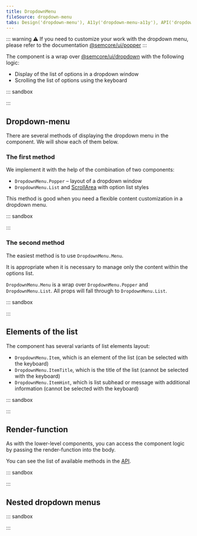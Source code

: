 ```yaml
---
title: DropdownMenu
fileSource: dropdown-menu
tabs: Design('dropdown-menu'), A11y('dropdown-menu-a11y'), API('dropdown-menu-api'), Example('dropdown-menu-code'), Changelog('dropdown-menu-changelog')
---
```


::: warning
:warning: If you need to customize your work with the dropdown menu, please refer to the documentation [@semcore/ui/popper](/utils/popper/popper)
:::

The component is a wrap over [@semcore/ui/dropdown](/components/dropdown/dropdown) with the following logic:

- Display of the list of options in a dropdown window
- Scrolling the list of options using the keyboard

::: sandbox

<script lang="tsx">
import React from 'react';
import DropdownMenu from '@semcore/ui/dropdown-menu';
import { ButtonTrigger } from '@semcore/ui/base-trigger';

const Demo = () => {
  return (
    <DropdownMenu>
      <DropdownMenu.Trigger tag={ButtonTrigger}>Click me</DropdownMenu.Trigger>
      <DropdownMenu.Menu>
        <DropdownMenu.Item>Item 1</DropdownMenu.Item>
        <DropdownMenu.Item>Item 2</DropdownMenu.Item>
        <DropdownMenu.Item>Item 3</DropdownMenu.Item>
        <DropdownMenu.Item>Item 4</DropdownMenu.Item>
      </DropdownMenu.Menu>
    </DropdownMenu>
  );
}
</script>

:::

## Dropdown-menu

There are several methods of displaying the dropdown menu in the component. We will show each of them below.

### The first method

We implement it with the help of the combination of two components:

- `DropdownMenu.Popper` – layout of a dropdown window
- `DropdownMenu.List` and [ScrollArea](/components/scroll-area/scroll-area) with option list styles

This method is good when you need a flexible content customization in a dropdown menu.

::: sandbox

<script lang="tsx">
  export Demo from './examples/dropdown-menu.tsx';
</script>

:::

### The second method

The easiest method is to use `DropdownMenu.Menu`.

It is appropriate when it is necessary to manage only the content within the options list.

`DropdownMenu.Menu` is a wrap over `DropdownMenu.Popper` and `DropdownMenu.List`. All props will fall through to `DropdownMenu.List`.

::: sandbox

<script lang="tsx">
  export Demo from './examples/the_second_method.tsx';
</script>

:::

## Elements of the list

The component has several variants of list elements layout:

- `DropdownMenu.Item`, which is an element of the list (can be selected with the keyboard)
- `DropdownMenu.ItemTitle`, which is the title of the list (cannot be selected with the keyboard)
- `DropdownMenu.ItemHint`, which is list subhead or message with additional information (cannot be selected with the keyboard)

::: sandbox

<script lang="tsx">
  export Demo from './examples/elements_of_the_list.tsx';
</script>

:::

## Render-function

As with the lower-level components, you can access the component logic by passing the render-function into the body.

You can see the list of available methods in the [API](/components/dropdown-menu/dropdown-menu-api#aad4e2).

::: sandbox

<script lang="tsx">
  export Demo from './examples/render-function.tsx';
</script>

:::

## Nested dropdown menus

::: sandbox

<script lang="tsx">
  export Demo from './examples/nested.tsx';
</script>

:::
